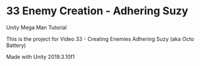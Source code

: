 # 33 Enemy Creation - Adhering Suzy

Unity Mega Man Tutorial

This is the project for Video 33 - Creating Enemies Adhering Suzy (aka Octo Battery)

Made with Unity 2019.3.10f1